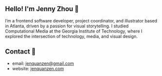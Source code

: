 ## Hello! I'm Jenny Zhou 👋

I’m a frontend software developer, project coordinator, and illustrator based in Atlanta, driven by a passion for visual storytelling. I studied Computational Media at the Georgia Institute of Technology, where I explored the intersection of technology, media, and visual design.

## Contact 🌱
- email: jenquanzen@gmail.com
- website: [jenquanzen.com](https://www.jenquanzen.com/)

<!--
**JenQuanZen/JenQuanZen** is a ✨ _special_ ✨ repository because its `README.md` (this file) appears on your GitHub profile.

Here are some ideas to get you started:

- 🔭 I’m currently working on ...
- 🌱 I’m currently learning ...
- 👯 I’m looking to collaborate on ...
- 🤔 I’m looking for help with ...
- 💬 Ask me about ...
- 📫 How to reach me: ...
- 😄 Pronouns: ...
- ⚡ Fun fact: ...
-->
